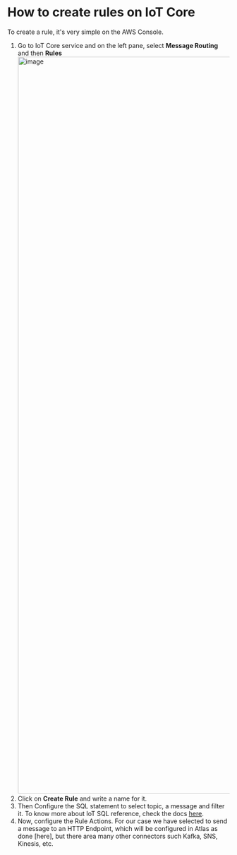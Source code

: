 # How to create rules on IoT Core

To create a rule, it's very simple on the AWS Console. 
1. Go to IoT Core service and on the left pane, select **Message Routing** and then **Rules** <img width="1668" alt="image" src="https://github.com/mongodb-industry-solutions/smart-factory-computer-vision-inference/assets/45240043/e2eddd13-0268-4323-8ac5-20827f54af9d">
2. Click on **Create Rule** and write a name for it. 
3. Then Configure the SQL statement to select topic, a message and filter it. To know more about IoT SQL reference, check the docs [here](https://docs.aws.amazon.com/iot/latest/developerguide/iot-sql-reference.html?icmpid=docs_iot_hp_act).  
4. Now, configure the Rule Actions. For our case we have selected to send a message to an HTTP Endpoint, which will be configured in Atlas as done [here], but there area many other connectors such Kafka, SNS, Kinesis, etc. 
